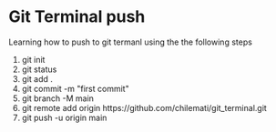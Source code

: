  <h1>Git Terminal push</h1>
    <p>Learning how to push to git termanl using the the following steps</p>
    <ol>
      <li>git init</li>
      <li>git status</li>
      <li>git add .</li>
      <li>git commit -m "first commit"</li>
      <li>git branch -M main</li>
      <li>
        git remote add origin https://github.com/chilemati/git_terminal.git
      </li>
      <li>git push -u origin main</li>
    </ol>
